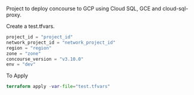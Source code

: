 Project to deploy concourse to GCP using Cloud SQL, GCE and cloud-sql-proxy. 

Create a test.tfvars.
```terraform
project_id = "project_id"
network_project_id = "network_project_id"
region = "region"
zone = "zone"
concourse_version = "v3.10.0"
env = "dev"
```

To Apply
```terraform
terraform apply -var-file="test.tfvars"
```